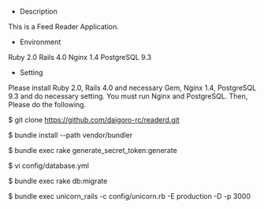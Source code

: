 * Description

 This is a Feed Reader Application.

* Environment

 Ruby 2.0
 Rails 4.0
 Nginx 1.4
 PostgreSQL 9.3

* Setting

 Please install Ruby 2.0, Rails 4.0 and necessary Gem, Nginx 1.4, PostgreSQL 9.3 and do necessary setting.
 You must run Nginx and PostgreSQL.
 Then, Please do the following.

$ git clone https://github.com/daigoro-rc/readerd.git

$ bundle install --path vendor/bundler

$ bundle exec rake generate_secret_token:generate

$ vi config/database.yml

$ bundle exec rake db:migrate

$ bundle exec unicorn_rails -c config/unicorn.rb -E production -D -p 3000
